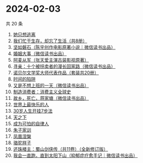 # 2024-02-03

共 20 条

<!-- BEGIN WEREAD -->
<!-- 最后更新时间 2024-02-03 01:03:05 +0800 -->
1. [她只想逃离](https://weread.qq.com/web/bookDetail/14032f30813ab87bdg0171be)
1. [我们忙于生存，却忘了生活（共8册）](https://weread.qq.com/web/bookDetail/0d032440727b62540d0d2d6)
1. [坚如磐石（陈宇创作电影原著小说｜微信读书出品）](https://weread.qq.com/web/bookDetail/b3432ab0813ab87e0g018931)
1. [婚姻大事（微信读书出品）](https://weread.qq.com/web/bookDetail/d4f32b20813ab87fdg01979d)
1. [阿麦从军（张天爱主演古装影视原著）](https://weread.qq.com/web/bookDetail/0ec32820813ab7bcdg010c85)
1. [寻亲：十个被拐卖者的漫长回家路（微信读书出品）](https://weread.qq.com/web/bookDetail/2f432850813ab87dcg012c19)
1. [诺贝尔文学奖大师代表作品（套装共20册）](https://weread.qq.com/web/bookDetail/73b32570716b19c173b173b)
1. [时间的陷阱](https://weread.qq.com/web/bookDetail/b063250072778687b0670ab)
1. [又是不想上班的一天（微信读书出品）](https://weread.qq.com/web/bookDetail/3ad321c0813ab879dg019a5c)
1. [制造消费者：消费主义全球史](https://weread.qq.com/web/bookDetail/bc732ce0813ab6e0dg01666c)
1. [故乡，死亡，蒋家塘（微信读书出品）](https://weread.qq.com/web/bookDetail/68d32e90813ab8735g015b28)
1. [世界上最快乐的人](https://weread.qq.com/web/bookDetail/23a32e80724ad34c23a600b)
1. [30岁人生开挂7步法](https://weread.qq.com/web/bookDetail/6d132930813ab86b5g01778e)
1. [天之下](https://weread.qq.com/web/bookDetail/4de326a0721770aa4de95f4)
1. [成为可怕的自律人](https://weread.qq.com/web/bookDetail/26c32c507277f02026ccc7f)
1. [朱子家训](https://weread.qq.com/web/bookDetail/09b320c05c1fdc09b513897)
1. [凤凰涅槃](https://weread.qq.com/web/bookDetail/558329d0813ab7ef6g012c80)
1. [骆驼祥子](https://weread.qq.com/web/bookDetail/fd1328207268785dfd1479d)
1. [还珠楼主：蜀山剑侠传（共11卷）（全新修订版）](https://weread.qq.com/web/bookDetail/e2b32180813ab6d4eg012f59)
1. [我会一直跑，直到太阳下山（抑郁症疗愈手记｜微信读书出品）](https://weread.qq.com/web/bookDetail/2fa32290813ab879eg0192e4)
<!-- END WEREAD -->
